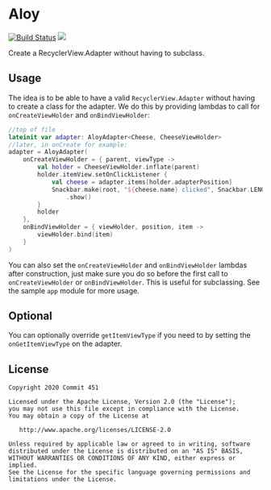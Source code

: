 # Aloy

[![Build Status](https://travis-ci.org/Commit451/Aloy.svg?branch=master)](https://travis-ci.org/Commit451/Aloy) [![](https://jitpack.io/v/Commit451/Aloy.svg)](https://jitpack.io/#Commit451/Aloy)

Create a RecyclerView.Adapter without having to subclass.

## Usage
The idea is to be able to have a valid `RecyclerView.Adapter` without having to create a class for the adapter. We do this by providing lambdas to call for `onCreateViewHolder` and `onBindViewHolder`:
```kotlin
//top of file
lateinit var adapter: AloyAdapter<Cheese, CheeseViewHolder>
//later, in onCreate for example:
adapter = AloyAdapter(
    onCreateViewHolder = { parent, viewType ->
        val holder = CheeseViewHolder.inflate(parent)
        holder.itemView.setOnClickListener {
            val cheese = adapter.items[holder.adapterPosition]
            Snackbar.make(root, "${cheese.name} clicked", Snackbar.LENGTH_SHORT)
                .show()
        }
        holder
    },
    onBindViewHolder = { viewHolder, position, item ->
        viewHolder.bind(item)
    }
)
```
You can also set the `onCreateViewHolder` and `onBindViewHolder` lambdas after construction, just make sure you do so before the first call to `onCreateViewHolder` or `onBindViewHolder`. This is useful for subclassing.
See the sample `app` module for more usage.

## Optional
You can optionally override `getItemViewType` if you need to by setting the `onGetItemViewType` on the adapter.

License
--------

    Copyright 2020 Commit 451

    Licensed under the Apache License, Version 2.0 (the "License");
    you may not use this file except in compliance with the License.
    You may obtain a copy of the License at

       http://www.apache.org/licenses/LICENSE-2.0

    Unless required by applicable law or agreed to in writing, software
    distributed under the License is distributed on an "AS IS" BASIS,
    WITHOUT WARRANTIES OR CONDITIONS OF ANY KIND, either express or implied.
    See the License for the specific language governing permissions and
    limitations under the License.
